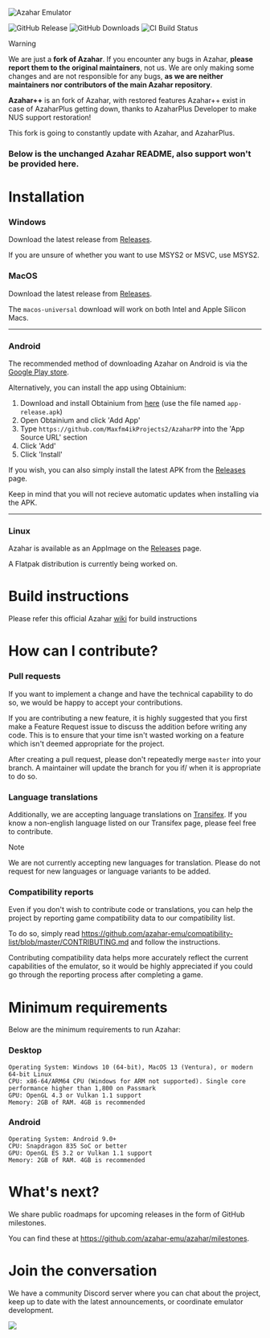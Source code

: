 ![Azahar Emulator](https://github.com/user-attachments/assets/ae7559c9-e8b9-4540-a88d-aef13788a37a)

![GitHub Release](https://img.shields.io/github/v/release/azahar-emu/azahar?label=Current%20Release)
![GitHub Downloads](https://img.shields.io/github/downloads/azahar-emu/azahar/total?logo=github&label=GitHub%20Downloads) <!-- ![Flathub Downloads](https://img.shields.io/flathub/downloads/org.azahar-emu.azahar?logo=Flathub&label=Flathub%20Downloads) -->
![CI Build Status](https://github.com/azahar-emu/azahar/actions/workflows/build.yml/badge.svg)

> [!WARNING]
> We are just a **fork of Azahar**. If you encounter any bugs in Azahar, **please report them to the original maintainers**, not us. We are only making some changes and are not responsible for any bugs, **as we are neither maintainers nor contributors of the main Azahar repository**.

<b>Azahar++</b> is an fork of Azahar, with restored features
Azahar++ exist in case of AzaharPlus getting down, thanks to AzaharPlus Developer to make NUS support restoration!

This fork is going to constantly update with Azahar, and AzaharPlus.
### Below is the unchanged Azahar README, also support won't be provided here.

# Installation

### Windows

Download the latest release from [Releases](https://github.com/Maxfm4ikProjects2/AzaharPP/releases).

If you are unsure of whether you want to use MSYS2 or MSVC, use MSYS2.

### MacOS

Download the latest release from [Releases](https://github.com/Maxfm4ikProjects2/AzaharPP/releases).

The `macos-universal` download will work on both Intel and Apple Silicon Macs.

---
### Android
The recommended method of downloading Azahar on Android is via the [Google Play store](https://play.google.com/store/apps/details?id=io.github.lime3ds.android).

Alternatively, you can install the app using Obtainium:
1. Download and install Obtainium from [here](https://github.com/ImranR98/Obtainium/releases) (use the file named `app-release.apk`)
2. Open Obtainium and click 'Add App'
3. Type `https://github.com/Maxfm4ikProjects2/AzaharPP` into the 'App Source URL' section
4. Click 'Add'
5. Click 'Install'

If you wish, you can also simply install the latest APK from the [Releases](https://github.com/Maxfm4ikProjects2/AzaharPP/releases) page.

Keep in mind that you will not recieve automatic updates when installing via the APK.

---
### Linux

Azahar is available as an AppImage on the [Releases](https://github.com/Maxfm4ikProjects2/AzaharPP/releases) page.

A Flatpak distribution is currently being worked on.
<!--
We are also on Flathub:

<a href=https://flathub.org/apps/org.azahar-emu.azahar><img width='180' alt='Download on Flathub' src='https://dl.flathub.org/assets/badges/flathub-badge-en.png'/></a>
-->

# Build instructions

Please refer this official Azahar [wiki](https://github.com/azahar-emu/azahar/wiki/Building-From-Source) for build instructions

# How can I contribute?

### Pull requests

If you want to implement a change and have the technical capability to do so, we would be happy to accept your contributions.

If you are contributing a new feature, it is highly suggested that you first make a Feature Request issue to discuss the addition before writing any code. This is to ensure that your time isn't wasted working on a feature which isn't deemed appropriate for the project.

After creating a pull request, please don't repeatedly merge `master` into your branch. A maintainer will update the branch for you if/ when it is appropriate to do so.

### Language translations

Additionally, we are accepting language translations on [Transifex](https://app.transifex.com/azahar/azahar). If you know a non-english language listed on our Transifex page, please feel free to contribute.

> [!NOTE]
> We are not currently accepting new languages for translation. Please do not request for new languages or language variants to be added.

### Compatibility reports

Even if you don't wish to contribute code or translations, you can help the project by reporting game compatibility data to our compatibility list.

To do so, simply read https://github.com/azahar-emu/compatibility-list/blob/master/CONTRIBUTING.md and follow the instructions.

Contributing compatibility data helps more accurately reflect the current capabilities of the emulator, so it would be highly appreciated if you could go through the reporting process after completing a game.

# Minimum requirements
Below are the minimum requirements to run Azahar:

### Desktop
```
Operating System: Windows 10 (64-bit), MacOS 13 (Ventura), or modern 64-bit Linux
CPU: x86-64/ARM64 CPU (Windows for ARM not supported). Single core performance higher than 1,800 on Passmark
GPU: OpenGL 4.3 or Vulkan 1.1 support
Memory: 2GB of RAM. 4GB is recommended
```
### Android
```
Operating System: Android 9.0+
CPU: Snapdragon 835 SoC or better
GPU: OpenGL ES 3.2 or Vulkan 1.1 support
Memory: 2GB of RAM. 4GB is recommended
```

# What's next?

We share public roadmaps for upcoming releases in the form of GitHub milestones.

You can find these at https://github.com/azahar-emu/azahar/milestones.

# Join the conversation
We have a community Discord server where you can chat about the project, keep up to date with the latest announcements, or coordinate emulator development.

[![](https://dcbadge.vercel.app/api/server/4ZjMpAp3M6)](https://discord.gg/4ZjMpAp3M6)
